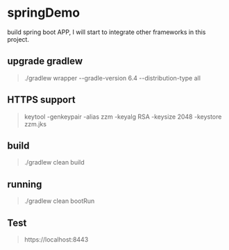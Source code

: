 # springDemo
build spring boot APP, I will start to integrate other frameworks in this project.

## upgrade gradlew 
> ./gradlew wrapper --gradle-version 6.4 --distribution-type all

## HTTPS support
> keytool -genkeypair -alias zzm -keyalg RSA -keysize 2048 -keystore zzm.jks 

## build
> ./gradlew clean build

## running
> ./gradlew clean bootRun

## Test
> https://localhost:8443

